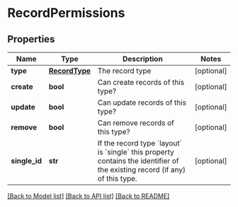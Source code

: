 # RecordPermissions

## Properties
Name | Type | Description | Notes
------------ | ------------- | ------------- | -------------
**type** | [**RecordType**](RecordType.md) | The record type | [optional] 
**create** | **bool** | Can create records of this type? | [optional] 
**update** | **bool** | Can update records of this type? | [optional] 
**remove** | **bool** | Can remove records of this type? | [optional] 
**single_id** | **str** | If the record type &#x60;layout&#x60; is  &#x60;single&#x60; this property contains the identifier of the existing record (if any) of this type.    | [optional] 

[[Back to Model list]](../README.md#documentation-for-models) [[Back to API list]](../README.md#documentation-for-api-endpoints) [[Back to README]](../README.md)


